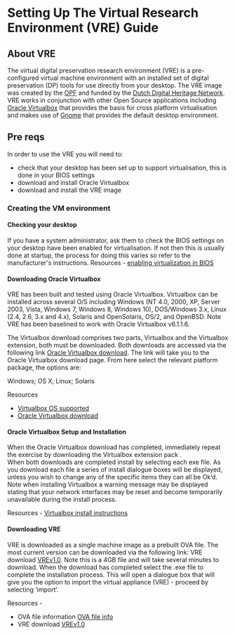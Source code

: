 # Setting Up The Virtual Research Environment (VRE) Guide

## About VRE
The virtual digital preservation research environment (VRE) is a pre-configured virtual machine environment with an installed set of digital preservation (DP) tools for use directly from your desktop. The VRE image was created by the [OPF](https://openpreservation.org/) and funded by the [Dutch Digital Heritage Network](https://www.netwerkdigitaalerfgoed.nl/en/). VRE works in conjunction with other Open Source applications including [Oracle Virtualbox](https://www.virtualbox.org/manual) that provides the basis for cross platform virtualisation and makes use of [Gnome](https://www.gnome.org/gnome-3/) that provides the default desktop environment.

## Pre reqs
In order to use the VRE you will need to:
* check that your desktop has been set up to support virtualisation, this is done in your BIOS settings
* download and install Oracle Virtualbox
* download and install the VRE image

### Creating the VM environment

#### Checking your desktop
If you have a system administrator, ask them to check the BIOS settings on your desktop have been enabled for virtualisation. If not then this is usually done at startup, the process for doing this varies so refer to the manufacturer's instructions.
Resources - [enabling virtualization in BIOS](https://bce.berkeley.edu/enabling-virtualization-in-your-pc-bios.html)


#### Downloading Oracle Virtualbox
VRE has been built and tested using Oracle Virtualbox.   Virtualbox can be installed across several O/S including Windows (NT 4.0, 2000, XP, Server 2003, Vista, Windows 7, Windows 8, Windows 10), DOS/Windows 3.x, Linux (2.4, 2.6, 3.x and 4.x), Solaris and OpenSolaris, OS/2, and OpenBSD. Note VRE has been baselined to work with Oracle  Virtualbox v6.1.1.6.

The Virtualbox download comprises two parts, Virtualbox and the Virtualbox extension, both must be downloaded. Both downloads are accessed via the following link [Oracle Virtualbox download](https://www.virtualbox.org/wiki/Downloads). The link will take you to the Oracle Virtualbox download page. From here select the relevant platform package, the options are:

Windows; OS X; Linux; Solaris

Resources  
* [Virtualbox OS supported](https://www.virtualbox.org/manual/ch01.html#hostossupport)
* [Oracle Virtualbox download](https://www.virtualbox.org/wiki/Downloads)  

#### Oracle Virtualbox Setup and Installation
When the Oracle Virtualbox download has completed, immediately repeat the exercise by downloading the Virtualbox extension pack .  
When both downloads are completed install by selecting each exe file. As you download each file a series of install dialogue boxes will be displayed, unless you wish to change any of the specific items they can all be Ok’d. Note when installing Virtualbox a warning message may be displayed stating that your network interfaces may be reset and become temporarily unavailable during the install process.

Resources - [Virtualbox install instructions](https://www.virtualbox.org/manual/ch01.html#intro-installing)

#### Downloading VRE
VRE is downloaded as a single machine image as a prebuilt OVA file. The most current version can be downloaded via the following link: VRE download [VREv1.0](https://ddhn.openpreservation.org/ddhn-rc.ova). Note this is a 4GB file and will take several minutes to download. When the download has completed select the .exe file to complete the installation process. This will open a dialogue box that will give you the option to import the virtual appliance (VRE) - proceed by selecting ‘import’.

Resources -
* OVA file information [OVA file info](https://www.virtualbox.org/manual/ch01.html#ovf-about)
* VRE download [VREv1.0](https://ddhn.openpreservation.org/ddhn-rc.ova)
